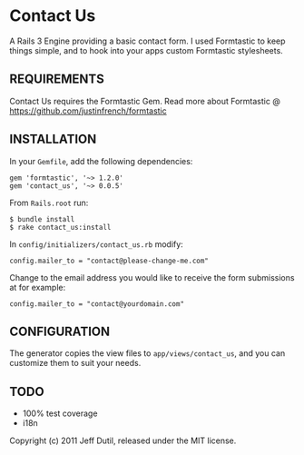 # Contact Us

A Rails 3 Engine providing a basic contact form.  I used Formtastic to keep things simple, and to hook into your apps custom Formtastic stylesheets.

## REQUIREMENTS

Contact Us requires the Formtastic Gem.  Read more about Formtastic @ https://github.com/justinfrench/formtastic

## INSTALLATION

In your `Gemfile`, add the following dependencies:

    gem 'formtastic', '~> 1.2.0'
    gem 'contact_us', '~> 0.0.5'

From `Rails.root` run:

    $ bundle install
    $ rake contact_us:install

In `config/initializers/contact_us.rb` modify:

    config.mailer_to = "contact@please-change-me.com"

Change to the email address you would like to receive the form submissions at for example:

    config.mailer_to = "contact@yourdomain.com"

## CONFIGURATION

The generator copies the view files to `app/views/contact_us`, and you can customize them to suit your needs.

## TODO

* 100% test coverage
* i18n

Copyright (c) 2011 Jeff Dutil, released under the MIT license.

